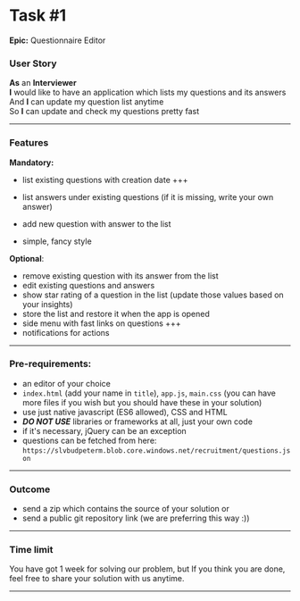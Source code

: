 # Task #1

**Epic:** Questionnaire Editor

### User Story

**As** an **Interviewer**
<br>**I** would like to have an application which lists my questions and its answers
<br>And **I** can update my question list anytime
<br>So **I** can update and check my questions pretty fast

---

### Features

**Mandatory:**

- list existing questions with creation date
  +++
- list answers under existing questions (if it is missing, write your own answer)

- add new question with answer to the list

- simple, fancy style

**Optional**:

- remove existing question with its answer from the list
- edit existing questions and answers
- show star rating of a question in the list (update those values based on your insights)
- store the list and restore it when the app is opened
- side menu with fast links on questions
  +++
- notifications for actions

---

### Pre-requirements:

- an editor of your choice
- `index.html` (add your name in `title`), `app.js`, `main.css` (you can have more files if you wish but you should have these in your solution)
- use just native javascript (ES6 allowed), CSS and HTML
- **_DO NOT USE_** libraries or frameworks at all, just your own code
- if it's necessary, jQuery can be an exception
- questions can be fetched from here: `https://slvbudpeterm.blob.core.windows.net/recruitment/questions.json`

---

### Outcome

- send a zip which contains the source of your solution or
- send a public git repository link (we are preferring this way :))

---

### Time limit

You have got 1 week for solving our problem, but If you think you are done, feel free to share your solution with us anytime.

---
